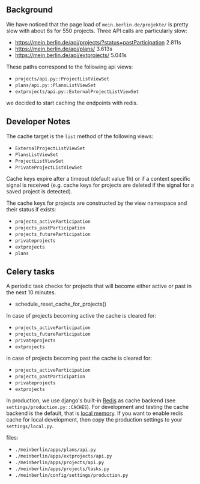 ## Background

We have noticed that the page load of `mein.berlin.de/projekte/` is pretty slow with about 6s for 550 projects. Three API calls are particularly slow:

- https://mein.berlin.de/api/projects/?status=pastParticipation		2.811s
- https://mein.berlin.de/api/plans/					                      3.613s
- https://mein.berlin.de/api/extprojects/				                  5.041s

These paths correspond to the following api views:

- `projects/api.py::ProjectListViewSet`
- `plans/api.py::PlansListViewSet`
- `extprojects/api.py::ExternalProjectListViewSet`

we decided to start caching the endpoints with redis.

## Developer Notes

The cache target is the `list` method of the following views:

- `ExternalProjectListViewSet`
- `PlansListViewSet`
- `ProjectListViewSet`
- `PrivateProjectListViewSet`

Cache keys expire after a timeout (default value 1h) or if a context specific signal is received (e.g. cache keys for projects are deleted if the signal for a saved project is detected).

The cache keys for projects are constructed by the view namespace and their status if exists:
- `projects_activeParticipation`
- `projects_pastParticipation`
- `projects_futureParticipation`
- `privateprojects`
- `extprojects`
- `plans`

## Celery tasks

A periodic task checks for projects that will become either active or past in the next 10 minutes.
- schedule_reset_cache_for_projects()

In case of projects becoming active the cache is cleared for:
- `projects_activeParticipation`
- `projects_futureParticipation`
- `privateprojects`
- `extprojects`

in case of projects becoming past the cache is cleared for:
- `projects_activeParticipation`
- `projects_pastParticipation`
- `privateprojects`
- `extprojects`

In production, we use django's built-in [Redis](https://docs.djangoproject.com/en/4.2/topics/cache/#redis) as cache backend (see `settings/production.py::CACHES`). For development and testing the cache backend is the default, that is [local memory](https://docs.djangoproject.com/en/4.2/topics/cache/#local-memory-caching). If you want to enable redis cache for local development, then copy the production settings to your `settings/local.py`.

files: 
- `./meinberlin/apps/plans/api.py`
- `./meinberlin/apps/extprojects/api.py`
- `./meinberlin/apps/projects/api.py`
- `./meinberlin/apps/projects/tasks.py`
- `./meinberlin/config/settings/production.py`
